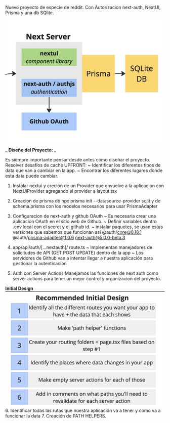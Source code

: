 Nuevo proyecto de especie de reddit. Con Autorizacion next-auth, NextUI, Prisma y una db SQlite.

![Arquitectura](./architecture/image.png)

**_ Diseño del Proyecto: _**

Es siempre importante pensar desde antes cómo diseñar el proyecto.
Resolver desafíos de caché UPFRONT:
~ Identificar los diferentes tipos de data que van a cambiar en la app.
~ Encontrar los diferentes lugares donde esta data puede cambiar.

1. Instalar nextui y creción de un Provider que envuelve a la aplicación con NextUiProvider agregando el provider a layout.tsx

2. Creacion de prisma db npx prisma init --datasource-provider sqlit y de schema.prisma con los modelos necesarios para usar PrismaAdapter

3. Configuracion de next-auth y github OAuth
   ~ Es necesaria crear una aplicacion OAuth en el sitio web de Github.
   ~ Definir variables dentro .env.local con el secret y el github id.
   ~ instalar paquetes, se usan estas versiones que sabemos que funcionan así
   @auth/core@0.18.1 @auth/prisma-adapter@1.0.6 next-auth@5.0.0-beta.3

4. app/api/auth/[...nextauth]/ route.ts
   ~ Implementan manejadores de solicitudes de API (GET POST UPDATE) dentro de la app
   ~ Los servidores de Github van a intentar llegar a nuestra aplicación para gestionar la autenticacion

5. Auth con Server Actions
   Manejamos las funciones de next auth como server actions para tener un mejor control y organizacion del proyecto.

**Initial Design**
![initialDesign](./architecture/initialDesign.png)
 6. Identificar todas las rutas que nuestra aplicación va a tener y como va a funcionar la data 
 7. Creación de PATH HELPERS.

